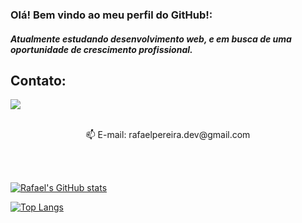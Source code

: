 ### Olá! Bem vindo ao meu perfil do GitHub!:<br>
##### Atualmente estudando desenvolvimento web, e em busca de uma oportunidade de crescimento profissional.
<h2>Contato:</h2>

<a href="https://www.linkedin.com/in/rafael-pereira-924286a4/">
    <img src="https://img.shields.io/badge/linkedin-%230077B5.svg?&style=for-the-badge&logo=linkedin&logoColor=white" /></a><br><br>
    
  
  <p align="center"> 📫 E-mail: rafaelpereira.dev@gmail.com</p> <br><br>


<!--
**rafaelpereiradev/rafaelpereiradev** is a ✨ _special_ ✨ repository because its `README.md` (this file) appears on your GitHub profile.


- 🔭 I’m currently working on ...
- 🌱 I’m currently learning ...
- 👯 I’m looking to collaborate on ...
- 🤔 I’m looking for help with ...

  

- 😄 Pronouns: ...
- ⚡ Fun fact: ...
-->

[![Rafael's GitHub stats](https://github-readme-stats.vercel.app/api?username=rafaelpereiradev&theme=synthwave)](https://github.com/rafaelpereiradev/github-readme-stats)


[![Top Langs](https://github-readme-stats.vercel.app/api/top-langs/?username=rafaelpereiradev&theme=synthwave&layout=compact)](https://github.com/rafaelpereiradev/github-readme-stats)
    
<br><br>



